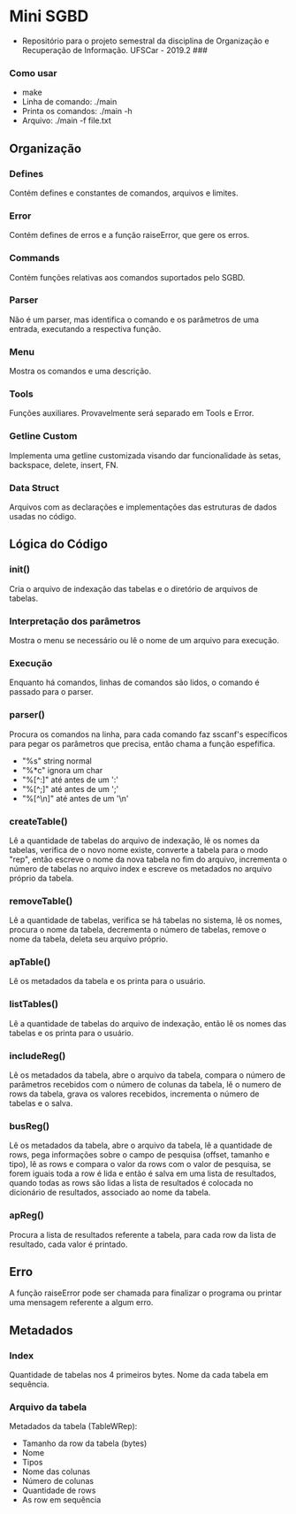 # Mini SGBD
- Repositório para o projeto semestral da disciplina de Organização e Recuperação de Informação. UFSCar - 2019.2 ###


### Como usar
- make
- Linha de comando: ./main
- Printa os comandos: ./main -h
- Arquivo: ./main -f file.txt

## Organização

### Defines

Contém defines e constantes de comandos, arquivos e limites.

### Error

Contém defines de erros e a função raiseError, que gere os erros.

### Commands

Contém funções relativas aos comandos suportados pelo SGBD.

### Parser

Não é um parser, mas identifica o comando e os parâmetros de uma entrada, executando a respectiva função.

### Menu

Mostra os comandos e uma descrição.

### Tools

Funções auxiliares. Provavelmente será separado em Tools e Error.

### Getline Custom

Implementa uma getline customizada visando dar funcionalidade às setas, backspace, delete, insert, FN.

### Data Struct

Arquivos com as declarações e implementações das estruturas de dados usadas no código.

## Lógica do Código

### init()

Cria o arquivo de indexação das tabelas e o diretório de arquivos de tabelas.

### Interpretação dos parâmetros

Mostra o menu se necessário ou lê o nome de um arquivo para execução.

### Execução

Enquanto há comandos, linhas de comandos são lidos, o comando é passado para o parser.

### parser()

Procura os comandos na linha, para cada comando faz sscanf's específicos para pegar os parâmetros que precisa, então chama a função espefífica.

- "%s" string normal
- "%*c" ignora um char
- "%[^:]" até antes de um ':'
- "%[^;]" até antes de um ';'
- "%[^\n]" até antes de um '\n'

### createTable()

Lê a quantidade de tabelas do arquivo de indexação, lê os nomes da tabelas, verifica de o novo nome existe, converte a tabela para o modo "rep", então escreve o nome da nova tabela no fim do arquivo, incrementa o número de tabelas no arquivo index e escreve os metadados no arquivo próprio da tabela.

### removeTable()

Lê a quantidade de tabelas, verifica se há tabelas no sistema, lê os nomes, procura o nome da tabela, decrementa o número de tabelas, remove o nome da tabela, deleta seu arquivo próprio.

### apTable()

Lê os metadados da tabela e os printa para o usuário.

### listTables()

Lê a quantidade de tabelas do arquivo de indexação, então lê os nomes das tabelas e os printa para o usuário.

### includeReg()

Lê os metadados da tabela, abre o arquivo da tabela, compara o número de parâmetros recebidos com o número de colunas da tabela, lê o numero de rows da tabela, grava os valores recebidos, incrementa o número de tabelas e o salva.

### busReg()

Lê os metadados da tabela, abre o arquivo da tabela, lê a quantidade de rows, pega informações sobre o campo de pesquisa (offset, tamanho e tipo), lê as rows e compara o valor da rows com o valor de pesquisa, se forem iguais toda a row é lida e então é salva em uma lista de resultados, quando todas as rows são lidas a lista de resultados é colocada no dicionário de resultados, associado ao nome da tabela.

### apReg()

Procura a lista de resultados referente a tabela, para cada row da lista de resultado, cada valor é printado.

## Erro

A função raiseError pode ser chamada para finalizar o programa ou printar uma mensagem referente a algum erro.

## Metadados

### Index

Quantidade de tabelas nos 4 primeiros bytes. Nome da cada tabela em sequência.

### Arquivo da tabela

Metadados da tabela (TableWRep):
- Tamanho da row da tabela (bytes)
- Nome
- Tipos
- Nome das colunas
- Número de colunas
- Quantidade de rows
- As row em sequência
